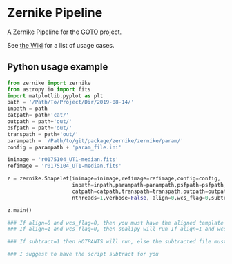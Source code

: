 Zernike Pipeline
=========

A Zernike Pipeline for the [GOTO](https://goto-observatory.org/) project.

See [the Wiki](https://github.com/GOTO-OBS/zernike/wiki) for a list of usage cases.


Python usage example
---------------------

````python
from zernike import zernike
from astropy.io import fits
import matplotlib.pyplot as plt
path = '/Path/To/Project/Dir/2019-08-14/'
inpath = path
catpath= path+'cat/'
outpath = path+'out/'
psfpath = path+'out/'
transpath = path+'out/'
parampath = '/Path/to/git/package/zernike/zernike/param/'
config = parampath + 'param_file.ini'

inimage = 'r0175104_UT1-median.fits'
refimage = 'r0175104_UT1-median.fits'

z = zernike.Shapelet(inimage=inimage,refimage=refimage,config=config,
                     inpath=inpath,parampath=parampath,psfpath=psfpath,
                     catpath=catpath,transpath=transpath,outpath=outpath,
                     nthreads=1,verbose=False, align=0,wcs_flag=0,subtract=1)

z.main()

### If align=0 and wcs_flag=0, then you must have the aligned template in the inpath.
### If align=1 and wcs_flag=0, then spalipy will run If align=1 and wcs_flag=1, then iraf.wregister will run

### If subtract=1 then HOTPANTS will run, else the subtracted file must be in the outpath. 

### I suggest to have the script subtract for you

````
